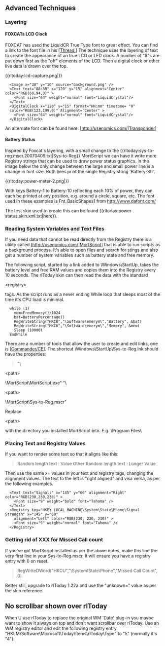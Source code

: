 ## Advanced Techniques ##

### Layering ###

#### FOXCATs LCD Clock ####

FOXCAT has used the LiquidCR True Type font to great effect. You can find a link to the font file in his [[Thread.](http://usenomics.com/|Forum)] The technique uses the layering of text to create the appearance of an true LCD or LED clock. A number of "8"s are put down first as the "off" elements of the LCD. Then a digital clock or other live data is drawn over the top.

{{rltoday:lcd-capture.png|}}

```
  <Image x="30" y="10" source="background.png" />
  <Text text="88:88" x="120" y="15" alignment="Center" color="RGB(60,94,0)" >
    <Font size="64" weight="normal" font="LiquidCrystal"/>
  </Text>
  <DigitalClock x="120" y="15" format="HH:mm" timezone= "0"
  color="RGB(123,199,0)" Alignment="Center" >
    <Font size="64" weight="normal" font="LiquidCrystal"/>
  </DigitalClock>
```

An alternate font can be found here: [http://usenomics.com/|Transponder]

#### Battery Status ####

Inspired by Foxcat's layering, with a small change to the {{rltoday:sys-to-reg.mscr.20070409.txt|Sys-to-Reg}} MortScript we can have it write more Registry strings that can be used to draw power status graphics. In the image below the only change between the large and small power line is a change in font size. Both lines print the single Registry string 'Battery-Str'.

{{rltoday:power-meter-2.png|}}

With keys Battery-1 to Battery-10 reflecting each 10% of power, they can each be printed at any position, e.g. around a circle, square, etc. The font used in these examples is Fnt\_BasicShapes1 from http://www.dafont.com/

The test skin used to create this can be found {{rltoday:power-status.skin.xml.txt|here}}.

### Reading System Variables and Text Files ###

If you need data that cannot be read directly from the Registry there is a utility called [http://usenomics.com/|MortScript] that is able to run scripts as a background process. It's able to open files and search for stings and also get a number of system variables such as battery state and free memory.

The following script, started by a link added to \Windows\StartUp\, takes the battery level and free RAM values and copies them into the Registry every 10 seconds. The rlToday skin can then read the data with the standard 

&lt;registry&gt;

 tags. As the script runs as a never ending While loop that sleeps most of the time it's  CPU load is minimal.

```
  while (1)
    mem=FreeMemory()/1024
    bat=BatteryPercentage()
    RegWriteString("HKCU","\Software\emerym\","Battery", &bat)
    RegWriteString("HKCU","\Software\emerym\","Memory", &mem)
    Sleep (10000)
  EndWhile
```

There are a number of tools that allow the user to create and edit links, one is [[Commander/CE](http://usenomics.com/|Total)]. The shortcut \Windows\StartUp\Sys-to-Reg.lnk should have the properties:

> "\

&lt;path&gt;

\MortScript\MortScript.exe" "\

&lt;path&gt;

\MortScript\Sys-to-Reg.mscr"

Replace 

&lt;path&gt;

 with the directory you installed MortScript into. E.g. \Program Files\

### Placing Text and Registry Values ###

If you want to render some text so that it aligns like this:

> Random length text : Value
> Other Random length text : Longer Value

Then use the same x= values in your text and registry tags, changing the alignment values. The text to the left is "right aligned" and visa versa, as per the following examples.

```
  <Text text="Signal:" x="145" y="60" alignment="Right" color="RGB(230,230,230)" >
    <Font size="9" weight="bold" font="Tahoma" /> 
  </Text>
  <Registry key="HKEY_LOCAL_MACHINE\System\State\Phone\Signal Strength" x="145" y="60"
    alignment="Left" color="RGB(230, 230, 230)" >
    <Font size="9" weight="normal" font="Tahoma" /> 
  </Registry>
```

### Getting rid of XXX for Missed Call count ###

If you've got MortScript installed as per the above notes, make this line the very first line in your Sys-to-Reg.mscr.  It will ensure you have a registry entry with 0 on reset.

> RegWriteDWord("HKCU","\System\State\Phone\","Missed Call Count", 0)

Better still, upgrade to rlToday 1.22a and use the "unknown=" value as per the skin reference.

## No scrollbar shown over rlToday ##

When U use rlToday to replace the original WM 'Date' plug-in you maybe want to show it always on top and don't want scrollbar over rlToday. Use an WM registry editor and edit the following registry entry "HKLM\Software\Microsoft\Today\Items\rlToday\Type" to "5" (normally it's "4").